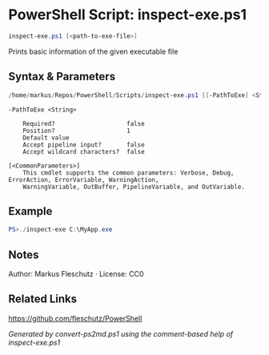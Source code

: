 # PowerShell Script: inspect-exe.ps1
```powershell
inspect-exe.ps1 [<path-to-exe-file>]
```

Prints basic information of the given executable file

## Syntax & Parameters
```powershell
/home/markus/Repos/PowerShell/Scripts/inspect-exe.ps1 [[-PathToExe] <String>] [<CommonParameters>]
```

```
-PathToExe <String>
    
    Required?                    false
    Position?                    1
    Default value                
    Accept pipeline input?       false
    Accept wildcard characters?  false
```

```
[<CommonParameters>]
    This cmdlet supports the common parameters: Verbose, Debug, ErrorAction, ErrorVariable, WarningAction, 
    WarningVariable, OutBuffer, PipelineVariable, and OutVariable.
```

## Example
```powershell
PS>./inspect-exe C:\MyApp.exe
```


## Notes
Author: Markus Fleschutz · License: CC0

## Related Links
https://github.com/fleschutz/PowerShell

*Generated by convert-ps2md.ps1 using the comment-based help of inspect-exe.ps1*
